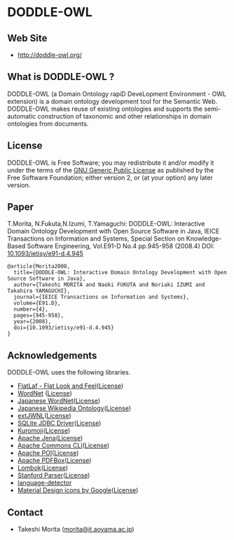 DODDLE-OWL
==========
## Web Site
* <http://doddle-owl.org/>

## What is DODDLE-OWL ?
DODDLE-OWL (a Domain Ontology rapiD DeveLopment Environment - OWL extension) is a domain ontology development tool for the Semantic Web. DODDLE-OWL makes reuse of existing ontologies and supports the semi-automatic construction of taxonomic and other relationships in domain ontologies from documents.

## License
DODDLE-OWL is Free Software; you may redistribute it and/or modify it under the terms of the [GNU Generic Public License](http://www.gnu.org/copyleft/gpl.html) as published by the Free Software Foundation; either version 2, or (at your option) any later version. 

## Paper
T.Morita, N.Fukuta,N.Izumi, T.Yamaguchi: DODDLE-OWL: Interactive Domain Ontology Development with Open Source Software in Java, IEICE Transactions on Information and Systems, Special Section on Knowledge-Based Software Engineering, Vol.E91-D No.4 pp.945-958 (2008.4) DOI: [10.1093/ietisy/e91-d.4.945](http://dx.doi.org/10.1093/ietisy/e91-d.4.945)

```
@article{Morita2008,
  title={DODDLE-OWL: Interactive Domain Ontology Development with Open Source Software in Java},
  author={Takeshi MORITA and Naoki FUKUTA and Noriaki IZUMI and Takahira YAMAGUCHI},
  journal={IEICE Transactions on Information and Systems},
  volume={E91.D},
  number={4},
  pages={945-958},
  year={2008},
  doi={10.1093/ietisy/e91-d.4.945}
}
```

## Acknowledgements
DODDLE-OWL uses the following libraries.

* [FlatLaf - Flat Look and Feel](https://www.formdev.com/flatlaf/)([License](http://www.apache.org/licenses/LICENSE-2.0))
* [WordNet](http://wordnet.princeton.edu/) ([License](http://wordnet.princeton.edu/wordnet/license/))
* [Japanese WordNet](http://compling.hss.ntu.edu.sg/wnja/)([License](http://nlpwww.nict.go.jp/wn-ja/license.txt))
* [Japanese Wikipedia Ontology](http://www.wikipediaontology.org/)([License](http://www.wikipediaontology.org/download.html))
* [extJWNL](http://extjwnl.sourceforge.net/)([License](http://extjwnl.sourceforge.net/license.txt))
* [SQLite JDBC Driver](https://bitbucket.org/xerial/sqlite-jdbc)([License](http://www.apache.org/licenses/))
* [Kuromoji](https://github.com/atilika/kuromoji)([License](http://www.apache.org/licenses/LICENSE-2.0))
* [Apache Jena](https://jena.apache.org/)([License](http://www.apache.org/licenses/LICENSE-2.0))
* [Apache Commons CLI](https://commons.apache.org/proper/commons-cli/)([License](http://www.apache.org/licenses/LICENSE-2.0))
* [Apache POI](http://poi.apache.org/)([License](http://www.apache.org/licenses/))
* [Apache PDFBox](https://pdfbox.apache.org/)([License](http://www.apache.org/licenses/LICENSE-2.0))
* [Lombok](http://projectlombok.org/)([License](http://opensource.org/licenses/mit-license.php))
* [Stanford Parser](http://nlp.stanford.edu/software/lex-parser.shtml)([License](http://www.gnu.org/licenses/gpl-2.0.html))
* [language-detector](https://github.com/optimaize/language-detector)
* [Material Design icons by Google](https://github.com/google/material-design-icons)([License](https://www.apache.org/licenses/LICENSE-2.0.txt))

## Contact
* Takeshi Morita (morita@it.aoyama.ac.jp)
